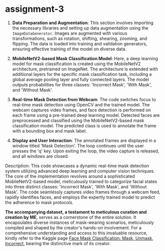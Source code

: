 # assignment-3

1. **Data Preparation and Augmentation**:
   This section involves importing the necessary libraries and setting up data augmentation using the `ImageDataGenerator`. Images are augmented with various transformations, such as rotation, shifting, shearing, zooming, and flipping. The data is loaded into training and validation generators, ensuring effective training of the model on diverse data.

2. **MobileNetV2-based Mask Classification Model**:
   Here, a deep learning model for mask classification is created using the MobileNetV2 architecture, pretrained on ImageNet. The architecture is extended with additional layers for the specific mask classification task, including a global average pooling layer and fully connected layers. The model outputs probabilities for three classes: 'Incorrect Mask', 'With Mask', and 'Without Mask'.

3. **Real-time Mask Detection from Webcam**:
   The code switches focus to real-time mask detection using OpenCV and the trained model. The webcam captures video frames, and face detection is performed on each frame using a pre-trained deep learning model. Detected faces are preprocessed and classified using the MobileNetV2-based mask classification model. The predicted class is used to annotate the frame with a bounding box and mask label.

4. **Display and User Interaction**:
   The annotated frames are displayed in a window titled 'Mask Detection'. The loop continues until the user presses the 'q' key. Upon exiting the loop, the video capture is released, and all windows are closed.

Description:
This code showcases a dynamic real-time mask detection system utilizing advanced deep learning and computer vision techniques. The core of the implementation revolves around a sophisticated MobileNetV2-based model, meticulously trained to categorize facial states into three distinct classes: 'Incorrect Mask', 'With Mask', and 'Without Mask'. The code seamlessly captures video frames through a webcam feed, rapidly identifies faces, and employs the expertly trained model to predict the adherence to mask protocols.

**The accompanying dataset, a testament to meticulous curation and creation by ME**, serves as a cornerstone of the entire solution. It encapsulates diverse instances of mask-wearing scenarios, meticulously compiled and shaped by the creator's hands-on involvement. For a comprehensive understanding and access to this invaluable resource, kindly refer to the Kaggle page [Face Mask Classification: Mask, Unmask, Incorrect](https://www.kaggle.com/datasets/shariaarfin/mask-detection), bearing the distinctive mark of its creator.

